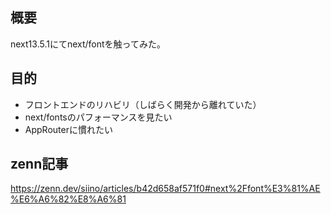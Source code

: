 
## 概要
next13.5.1にてnext/fontを触ってみた。
## 目的
- フロントエンドのリハビリ（しばらく開発から離れていた）
- next/fontsのパフォーマンスを見たい
- AppRouterに慣れたい
## zenn記事
https://zenn.dev/siino/articles/b42d658af571f0#next%2Ffont%E3%81%AE%E6%A6%82%E8%A6%81